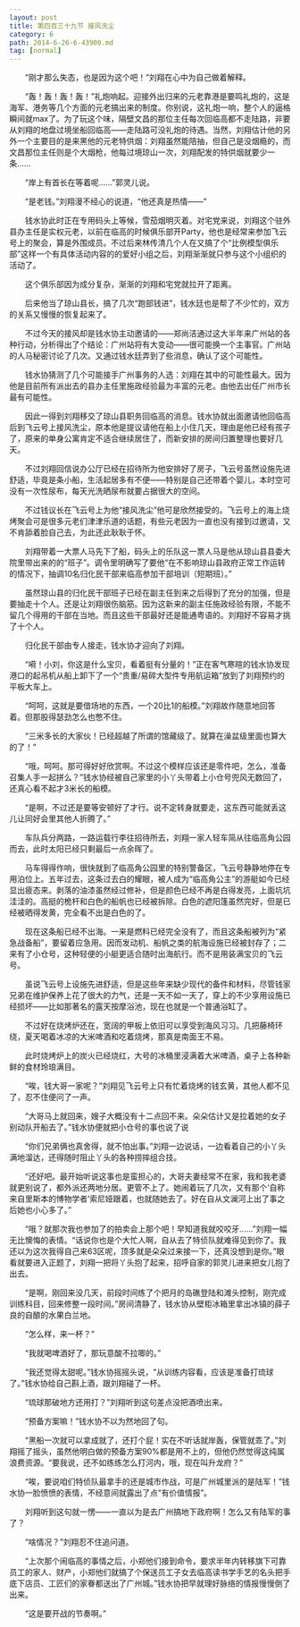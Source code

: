 ```yaml
---
layout: post
title: 第四百三十九节 接风洗尘
category: 6
path: 2014-6-26-6-43900.md
tag: [normal]
---
```


　　“刚才那么失态，也是因为这个吧！”刘翔在心中为自己做着解释。

　　“轰！轰！轰！轰！”礼炮响起。迎接外出归来的元老靠港是要鸣礼炮的，这是海军、港务等几个方面的元老搞出来的制度。你别说，这礼炮一响，整个人的逼格瞬间就max了。为了玩这个味，隔壁文昌的那位主任每次回临高都不走陆路，非要从刘翔的地盘过境坐船回临高――走陆路可没礼炮的待遇。当然，刘翔估计他的另外一个主要目的是来黑他的元老特供烟：刘翔虽然能陪抽，但自己是没烟瘾的，而文昌那位主任则是个大烟枪，他每过境琼山一次，刘翔配发的特供烟就要少一条……

　　“岸上有首长在等着呢……”郭灵儿说。

　　“是老钱。”刘翔漫不经心的说道，“他还真是热情――”

　　钱水协此时正在专用码头上等候，雪茄烟明灭着。对宅党来说，刘翔这个驻外县办主任是实权元老，以前在临高的时候俱乐部开Party，他也是经常来参加飞云号上的聚会，算是外围成员。不过后来林传清几个人在又搞了个“比例模型俱乐部”这样一个有具体活动内容的的爱好小组之后，刘翔渐渐就只参与这个小组织的活动了。

　　这个俱乐部因为成分复杂，渐渐的刘翔和宅党就拉开了距离。

　　后来他当了琼山县长，搞了几次“跑部钱进”，钱水廷也是帮了不少忙的，双方的关系又慢慢的恢复起来了。

　　不过今天的接风却是钱水协主动邀请的――郑尚洁通过这大半年来广州站的各种行动，分析得出了个结论：广州站将有大变动――很可能换一个主事官。广州站的人马秘密讨论了几次。又通过钱水廷弄到了些消息，确认了这个可能性。

　　钱水协猜测了几个可能接手广州事务的人选：刘翔在其中的可能性最大。因为他是目前所有派出去的县办主任里施政经验最为丰富的元老。由他去出任广州市长最有可能性。

　　因此一得到刘翔移交了琼山县职务回临高的消息。钱水协就出面邀请他回临高后到飞云号上接风洗尘，原本他是提议请他在船上小住几天，理由是他已经有孩子了，原来的单身公寓肯定不适合继续居住了，而新安排的房间归置整理也要好几天。

　　不过刘翔回信说办公厅已经在招待所为他安排好了房子，飞云号虽然设施先进舒适，毕竟是条小船，生活起居多有不便――特别是自己还带着个婴儿，本时空可没有一次性尿布，每天光洗晒尿布就要占据很大的空间。

　　不过钱议长在飞云号上为他“接风洗尘”他可是欣然接受的。飞云号上的海上烧烤聚会可是很多元老们津津乐道的话题，有些元老因为一直也没有接到过邀请，又不肯舔着脸自己去，为此还此耿耿于怀。

　　刘翔带着一大票人马先下了船，码头上的乐队这一票人马是他从琼山县县委大院里带出来的的“班子”。调令里明确写了要他“在不影响琼山县政府正常工作运转的情况下，抽调10名归化民干部来临高参加干部培训（短期班）。”

　　虽然琼山县的归化民干部班子已经在副主任到来之后得到了充分的加强，但是要抽走十个人。还是让刘翔很伤脑筋。因为这新来的副主任施政经验有限，不能不留几个得用的干部在当地。而且这些干部最好还是能通粤语的。刘翔好不容易才挑了十个人。

　　归化民干部由专人接走，钱水协才迎向了刘翔。

　　“嗬！小刘，你这是什么宝贝，看着挺有分量的！”正在客气寒暄的钱水协发现港口的起吊机从船上卸下了一个“贵重/易碎大型件专用航运箱”放到了刘翔预约的平板大车上。

　　“呵呵，这就是要借场地的东西，一个20比1的船模。”刘翔故作随意地回答着。但那股得瑟劲怎么也憋不住。

　　“三米多长的大家伙！已经超越了所谓的馆藏级了。就算在澡盆级里面也算大的了！”

　　“哦，呵呵。那可得好好欣赏啊。不过这个模样应该还是零件吧，怎么，准备召集人手一起拼么？”钱水协经被自己家里的小丫头带着上小仓号兜风无数回了，还真心看不起才3米长的船模。

　　“是啊，不过还是要等安顿好了才行。说不定转身就要走，这东西可能就丢这儿让同好会里其他人折腾了。”

　　车队兵分两路，一路运载行李往招待所去，刘翔一家人轻车简从往临高角公园而去，此时太阳已经只剩最后一点余晖了。

　　马车得得作响，很快就到了临高角公园里的特别警备区，飞云号静静地停在专用泊位上。五年过去，这条过去白的耀眼，被人成为“临高角公主”的游艇如今已经显出疲态来。剥落的油漆虽然经过修补，但是颜色已经不再是白得发亮，上面坑坑洼洼的。高挺的桅杆和白色的船帆也已经被拆除。白色的遮阳篷虽然完好，但是已经被晒得发黄，完全看不出是白色的了。

　　现在这条船已经不出海。一来是燃料已经完全没有了，而且这条船被列为“紧急战备船”，要留着应急用。因而发动机、船帆之类的航海设施已经被封存了；二来有了小仓号，这种轻便的小艇更适合随时出海航行。而不是用装满宝贝的飞云号。

　　虽说飞云号上设施先进舒适，但是这些年来缺少现代的备件和材料，尽管钱家兄弟在维护保养上花了很大的力气，还是一天不如一天了，穿上的不少享用设施已经损坏――比如那著名的露天按摩浴池，现在也就是一个普通浴缸了。

　　不过好在烧烤炉还在，宽阔的甲板上依旧可以享受到海风习习。几把藤椅环绕，夏天喝着冰凉的大米啤酒和吃着烧烤，那真是南面王不易。

　　此时烧烤炉上的炭火已经烧红，大号的冰桶里浸满着大米啤酒，桌子上各种新鲜的食材玲琅满目。

　　“唉，钱大哥一家呢？”刘翔见飞云号上只有忙着烧烤的钱玄黄，其他人都不见了，忍不住便问了一声。

　　“大哥马上就回来，嫂子大概没有十二点回不来。朵朵估计又是拉着她的女子别动队开船去了。”钱水协便就把小仓号的事也说了说

　　“你们兄弟俩也真舍得，就不怕出事。”刘翔一边说话，一边看着自己的小丫头满地溜达，还得随时阻止丫头的各种捞摔组合技。

　　“还好吧。最开始听说这事也是蛮担心的，大哥夫妻经常不在家，我和我老婆就更别说了，都外派还两地分居。更管不上了。她闹着玩了几次，又有那个‘自称来自里斯本的博物学者’索尼娅跟着，也就随她去了。好在自从文澜河上出了事之后她也小心多了。”

　　“哦？就那次我也参加了的拍卖会上那个吧！早知道我就咬咬牙……”刘翔一幅无比懊悔的表情。“话说你也是个大忙人啊，自从去了特侦队就难得见到你了。我还以为这次我得自己来63区呢，顶多就是朵朵过来接一下，还真没想到是你。”眼看就要进入正题了，刘翔一把将丫头抱了起来，招呼自家的郭灵儿进来把女儿抱了出去。

　　“是啊，刚回来没几天，前段时间练了个把月的岛礁登陆和滩头控制，刚完成训练科目，回来修整一段时间。”房间清静了，钱水协从壁柜冰箱里拿出冰镇的薛子良的自酿的水果白兰地。

　　“怎么样，来一杯？”

　　“我就喝啤酒好了，那玩意酸不拉唧的。”

　　“我还觉得太甜呢。”钱水协摇摇头说，“从训练内容看，应该是准备打琉球了。”钱水协给自己斟上酒，跟刘翔碰了一杯。

　　“琉球那破地方还用打？”刘翔听到这句差点没把酒喷出来。

　　“预备方案嘛！”钱水协不以为然地回了句。

　　“黑船一次就可以拿成就了，还打个屁！实在不听话就岸轰，保管就乖了。”刘翔摇了摇头，虽然他明白做的预备方案90%都是用不上的，但他仍然觉得这纯属浪费资源。“要我说，还不如练练怎么打河内，哦，现在叫升龙府？”

　　“唉，要说咱们特侦队最拿手的还是城市作战，可是广州城里派的是陆军！”钱水协一脸愤愤的表情，不经意间就露出了点“有价值情报”。

　　刘翔听到这句就一愣――一直以为是去广州搞地下政府啊！怎么又有陆军的事了？

　　“啥情况？”刘翔忍不住追问道。

　　“上次那个闹临高的事情之后，小郑他们接到命令，要求半年内转移旗下可靠员工的家人、财产，小郑他们就搞了个保送员工子女去临高读书学手艺的名头把手底下店员、工匠们的家眷都送出了广州城。”钱水协把早就理好脉络的情报慢慢倒了出来。

　　“这是要开战的节奏啊。”
